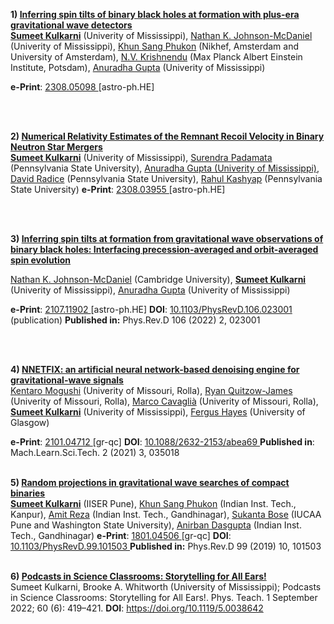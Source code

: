   <b>1)
    <a href="https://inspirehep.net/literature/2686680" target="_blank">
      Inferring spin tilts of binary black holes at formation with plus-era gravitational wave detectors
    </a>
  </b><br style="line-height: 70px" />
   <b><a href="https://inspirehep.net/authors/1892541">Sumeet Kulkarni</a></b> (Univerity of Mississippi), <a href="https://inspirehep.net/authors/1275066">Nathan K. Johnson-McDaniel</a> (Univerity of Mississippi), <a href="https://inspirehep.net/authors/1633525">Khun Sang Phukon</a> (Nikhef, Amsterdam and University of Amsterdam), <a href="https://inspirehep.net/authors/1963386">N.V. Krishnendu</a> (Max Planck Albert Einstein Institute, Potsdam), <a href="https://inspirehep.net/authors/1730809">Anuradha Gupta</a> (Univerity of Mississippi)

   <b>e-Print</b>:
   <a href="https://arxiv.org/abs/2308.05098" target="_blank">
      2308.05098
    </a>[astro-ph.HE]
  
  
  <br><br>

  <b>2)
    <a href="https://inspirehep.net/literature/2686353" target="_blank">
      Numerical Relativity Estimates of the Remnant Recoil Velocity in Binary Neutron Star Mergers
    </a>
  </b><br style="line-height: 70px" />
   <b><a href="https://inspirehep.net/authors/1892541">Sumeet Kulkarni</a></b> (Univerity of Mississippi), <a href="https://inspirehep.net/authors/1964757">Surendra Padamata</a> (Pennsylvania State University), <a href="https://inspirehep.net/authors/1730809">Anuradha Gupta (Univerity of Mississippi)</a>, <a href="https://inspirehep.net/authors/1077916">David Radice</a> (Pennsylvania State University), <a href="https://inspirehep.net/authors/1614262">Rahul Kashyap</a> (Pennsylvania State University)
   <b>e-Print</b>:
   <a href="https://arxiv.org/abs/2308.03955" target="_blank">
      2308.03955
    </a>[astro-ph.HE]

  <br><br>

  <b>3)
    <a href="https://journals.aps.org/prd/abstract/10.1103/PhysRevD.106.023001" target="_blank">
      Inferring spin tilts at formation from gravitational wave observations of binary black holes: Interfacing precession-averaged and orbit-averaged spin evolution
    </a>
  </b><br style="line-height: 70px" />
  
   <a href="https://inspirehep.net/authors/1275066">Nathan K. Johnson-McDaniel</a> (Cambridge University), <b><a href="https://inspirehep.net/authors/1892541">Sumeet Kulkarni</a></b> (Univerity of Mississippi), <a href="https://inspirehep.net/authors/1730809">Anuradha Gupta</a> (Univerity of Mississippi)
  
   <b>e-Print</b>:
   <a href="https://arxiv.org/abs/2107.11902" target="_blank">
      2107.11902
    </a>[astro-ph.HE]
   <b>DOI</b>:
   <a href="https://doi.org/10.1103/PhysRevD.106.023001" target="_blank">
      10.1103/PhysRevD.106.023001 
   </a>(publication)
   <b>Published in:</b><span>
      Phys.Rev.D 106 (2022) 2,
      023001</span>

  <br><br>

  <b>4)
    <a href="https://iopscience.iop.org/article/10.1088/2632-2153/abea69" target="_black">
      NNETFIX: an artificial neural network-based denoising engine for gravitational-wave signals
    </a>
  </b><br style="line-height: 70px" />
   <a href="https://inspirehep.net/authors/1884464">Kentaro Mogushi</a> (Univerity of Missouri, Rolla), <a href="https://inspirehep.net/authors/1277796">Ryan Quitzow-James</a> (Univerity of Missouri, Rolla), <a href="https://inspirehep.net/authors/1014247">Marco Cavaglià</a> (Univerity of Missouri, Rolla), <b><a href="https://inspirehep.net/authors/1892541">Sumeet Kulkarni</a></b> (Univerity of Mississippi), <a href="https://inspirehep.net/authors/1914904">Fergus Hayes</a> (University of Glasgow)
  
   <b>e-Print</b>:
   <a href="https://arxiv.org/abs/2101.04712" target="_blank">
      2101.04712
    </a>[gr-qc]
   <b>DOI</b>:
   <a href="https://doi.org/10.1088/2632-2153/abea69" target="_blank">
      10.1088/2632-2153/abea69
    </a>
   <b>Published in</b>:<span>
      Mach.Learn.Sci.Tech. 2 (2021) 3, 
   035018</span>
  <br><br>

  <b>5)
    <a href="https://journals.aps.org/prd/abstract/10.1103/PhysRevD.99.101503" target="_blank">
      Random projections in gravitational wave searches of compact binaries
    </a>
  </b><br style="line-height: 70px" />
  <b><a href="https://inspirehep.net/authors/1892541">Sumeet Kulkarni</a></b> (IISER Pune), <a href="https://inspirehep.net/authors/1633525">Khun Sang Phukon</a> (Indian Inst. Tech., Kanpur), <a href="https://inspirehep.net/authors/1975080">Amit Reza</a> (Indian Inst. Tech., Gandhinagar), <a href="https://inspirehep.net/authors/1015712">Sukanta Bose</a> (IUCAA Pune and Washington State University), <a href="https://inspirehep.net/authors/1938742">Anirban Dasgupta</a> (Indian Inst. Tech., Gandhinagar)
   <b>e-Print</b>:
   <a href="https://arxiv.org/abs/1801.04506" target="_blank">
      1801.04506
    </a>[gr-qc]
   <b>DOI</b>:
   <a href="https://doi.org/10.1103/PhysRevD.99.101503" target="_blank">
      10.1103/PhysRevD.99.101503
    </a>
   <b>Published in:</b><span>
      Phys.Rev.D 99 (2019) 10,
      101503</span>
  <br><br>

  <b>6)
    <a href="https://pubs.aip.org/aapt/pte/article-lookup/doi/10.1119/5.0038642" target="_blank">
      Podcasts in Science Classrooms: Storytelling for All Ears!
    </a>
  </b><br style="line-height: 70px" />
  Sumeet Kulkarni, Brooke A. Whitworth (University of Mississippi); Podcasts in Science Classrooms: Storytelling for All Ears!. Phys. Teach. 1 September 2022; 60 (6): 419–421. 
   <b>DOI</b>:
   <a href="https://doi.org/10.1119/5.0038642" target="_blank">
      https://doi.org/10.1119/5.0038642
    </a>
